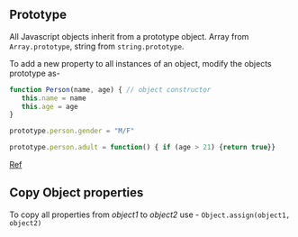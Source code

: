 Prototype
---------
All Javascript objects inherit from a prototype object. Array from `Array.prototype`, string from `string.prototype`.

To add a new property to all instances of an object, modify the objects prototype as-
```javascript
function Person(name, age) { // object constructor
   this.name = name
   this.age = age
}

prototype.person.gender = "M/F"

prototype.person.adult = function() { if (age > 21) {return true}}
```
[Ref](https://www.w3schools.com/js/js_object_constructors.asp)

Copy Object properties
----------------------
To copy all properties from *object1* to *object2* use - `Object.assign(object1, object2)`
